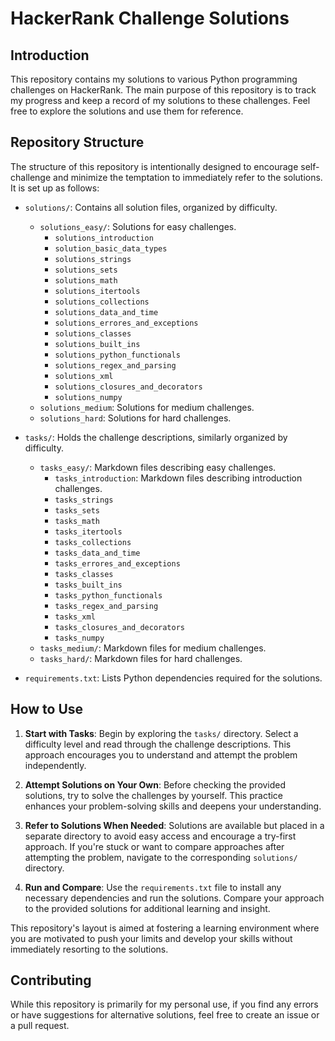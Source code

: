 # HackerRank Challenge Solutions

## Introduction
This repository contains my solutions to various Python programming challenges on HackerRank. The main purpose of this repository is to track my progress and keep a record of my solutions to these challenges. Feel free to explore the solutions and use them for reference.

## Repository Structure

The structure of this repository is intentionally designed to encourage self-challenge and minimize the temptation to immediately refer to the solutions. It is set up as follows:

- `solutions/`: Contains all solution files, organized by difficulty.
  - `solutions_easy/`: Solutions for easy challenges.
    - `solutions_introduction`
    - `solution_basic_data_types`
    - `solutions_strings`
    - `solutions_sets`
    - `solutions_math`
    - `solutions_itertools`
    - `solutions_collections`
    - `solutions_data_and_time`
    - `solutions_errores_and_exceptions`
    - `solutions_classes`
    - `solutions_built_ins`
    - `solutions_python_functionals`
    - `solutions_regex_and_parsing`
    - `solutions_xml`
    - `solutions_closures_and_decorators`
    - `solutions_numpy`
  - `solutions_medium`: Solutions for medium challenges.
  - `solutions_hard`: Solutions for hard challenges.

- `tasks/`: Holds the challenge descriptions, similarly organized by difficulty.
  - `tasks_easy/`: Markdown files describing easy challenges.
    - `tasks_introduction`: Markdown files describing introduction challenges.
    - `tasks_strings`
    - `tasks_sets`
    - `tasks_math`
    - `tasks_itertools`
    - `tasks_collections`
    - `tasks_data_and_time`
    - `tasks_errores_and_exceptions`
    - `tasks_classes`
    - `tasks_built_ins`
    - `tasks_python_functionals`
    - `tasks_regex_and_parsing`
    - `tasks_xml`
    - `tasks_closures_and_decorators`
    - `tasks_numpy`
  - `tasks_medium/`: Markdown files for medium challenges.
  - `tasks_hard/`: Markdown files for hard challenges.

- `requirements.txt`: Lists Python dependencies required for the solutions.

## How to Use
1. **Start with Tasks**: Begin by exploring the `tasks/` directory. Select a difficulty level and read through the challenge descriptions. This approach encourages you to understand and attempt the problem independently.

2. **Attempt Solutions on Your Own**: Before checking the provided solutions, try to solve the challenges by yourself. This practice enhances your problem-solving skills and deepens your understanding.

3. **Refer to Solutions When Needed**: Solutions are available but placed in a separate directory to avoid easy access and encourage a try-first approach. If you're stuck or want to compare approaches after attempting the problem, navigate to the corresponding `solutions/` directory.

4. **Run and Compare**: Use the `requirements.txt` file to install any necessary dependencies and run the solutions. Compare your approach to the provided solutions for additional learning and insight.

This repository's layout is aimed at fostering a learning environment where you are motivated to push your limits and develop your skills without immediately resorting to the solutions.

## Contributing
While this repository is primarily for my personal use, if you find any errors or have suggestions for alternative solutions, feel free to create an issue or a pull request.
